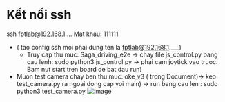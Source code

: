# Kết nối ssh
ssh fptlab@192.168.1….    Mat khau: 111111
- ( tao config ssh moi phai dung ten la fptlab@192.168.1.___)
  - Truy cap thu muc: Saga_driving_e2e -> chay file js_control.py bang cau lenh: sudo python3 js_control.py -> phai cam joytick vao truoc. Bam nut start tren board de bat dau run)
- Muon test camera chay ben thu muc: oke_v3 ( trong Document)-> keo test_camera.py ra ngoai dong cap voi main) -> run bang cau len : sudo python3 test_camera.py
![image](https://github.com/hoangtn11/Digital_Racing_Saga_oke_v3/assets/157504226/70deccf3-3b6c-4322-9361-9ccdd7a45cf4)
